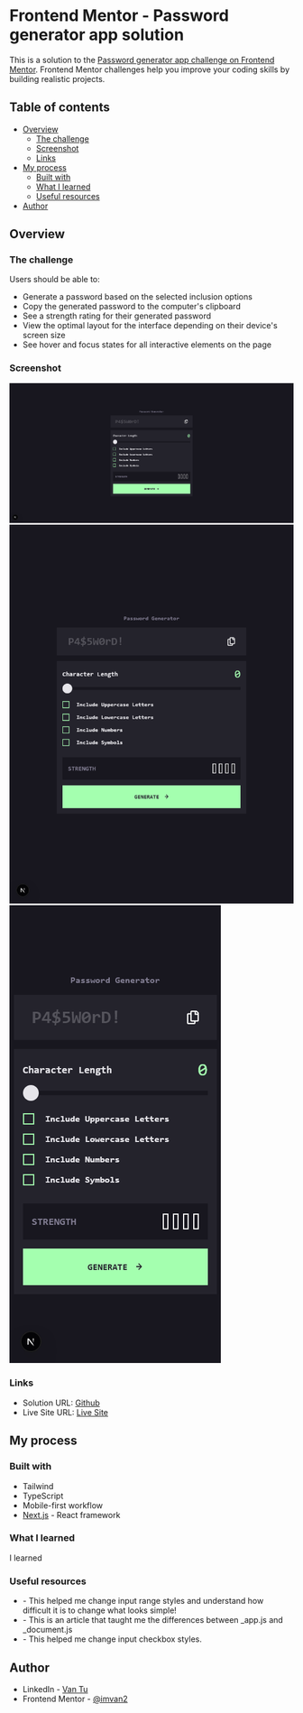 # Frontend Mentor - Password generator app solution

This is a solution to the [Password generator app challenge on Frontend Mentor](https://www.frontendmentor.io/challenges/password-generator-app-Mr8CLycqjh). Frontend Mentor challenges help you improve your coding skills by building realistic projects.

## Table of contents

- [Overview](#overview)
  - [The challenge](#the-challenge)
  - [Screenshot](#screenshot)
  - [Links](#links)
- [My process](#my-process)
  - [Built with](#built-with)
  - [What I learned](#what-i-learned)
  - [Useful resources](#useful-resources)
- [Author](#author)

## Overview

### The challenge

Users should be able to:

- Generate a password based on the selected inclusion options
- Copy the generated password to the computer's clipboard
- See a strength rating for their generated password
- View the optimal layout for the interface depending on their device's screen size
- See hover and focus states for all interactive elements on the page

### Screenshot

![Desktop](./public/images/desktop.png)
![Tablet](./public/images/tablet.png)
![Mobile](./public/images/mobile.png)

### Links

- Solution URL: [Github](https://github.com/imvan2/frontend-mentor/tree/main/intermediate/password-generator-app)
- Live Site URL: [Live Site](https://frontend-mentor-effzl6hny-van-tus-projects.vercel.app/)

## My process

### Built with

- Tailwind
- TypeScript
- Mobile-first workflow
- [Next.js](https://nextjs.org/) - React framework

### What I learned

I learned 

### Useful resources

- [](https://blog.logrocket.com/creating-custom-css-range-slider-javascript-upgrades/#styling-range-slider-show-track-progress) - This helped me change input range styles and understand how difficult it is to change what looks simple!
- [](https://medium.com/@farihatulmaria/what-is-the-purpose-of-the-app-js-and-document-js-files-in-a-next-js-application-397f22fed69e) - This is an article that taught me the differences between \_app.js and \_document.js
- [](https://stackoverflow.com/questions/58163980/input-type-checkbox-cant-style-proprerly) - This helped me change input checkbox styles.

## Author

- LinkedIn - [Van Tu](https://www.linkedin.com/in/van-tu/)
- Frontend Mentor - [@imvan2](https://www.frontendmentor.io/profile/imvan2)
